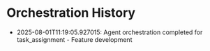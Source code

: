 # Orchestration History

- 2025-08-01T11:19:05.927015: Agent orchestration completed for task_assignment - Feature development
